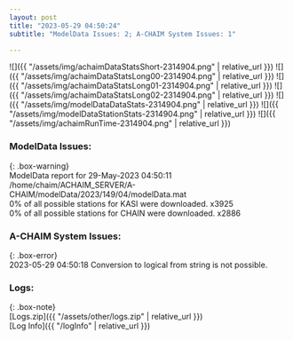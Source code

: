 ```yaml
---
layout: post
title: "2023-05-29 04:50:24"
subtitle: "ModelData Issues: 2; A-CHAIM System Issues: 1"

---
```


![]({{ "/assets/img/achaimDataStatsShort-2314904.png" | relative_url }})
![]({{ "/assets/img/achaimDataStatsLong00-2314904.png" | relative_url }})
![]({{ "/assets/img/achaimDataStatsLong01-2314904.png" | relative_url }})
![]({{ "/assets/img/achaimDataStatsLong02-2314904.png" | relative_url }})
![]({{ "/assets/img/modelDataDataStats-2314904.png" | relative_url }})
![]({{ "/assets/img/modelDataStationStats-2314904.png" | relative_url }})
![]({{ "/assets/img/achaimRunTime-2314904.png" | relative_url }})


### ModelData Issues:  
  
{: .box-warning}  
 ModelData report for 29-May-2023 04:50:11   
 /home/chaim/ACHAIM_SERVER/A-CHAIM/modelData/2023/149/04/modelData.mat   
 0% of all possible stations for KASI were downloaded. x3925   
 0% of all possible stations for CHAIN were downloaded. x2886   
  
### A-CHAIM System Issues:  
  
{: .box-error}  
2023-05-29 04:50:18 Conversion to logical from string is not possible.  

### Logs:  
  
{: .box-note}  
[Logs.zip]({{ "/assets/other/logs.zip" | relative_url }})  
[Log Info]({{ "/logInfo" | relative_url }})  
